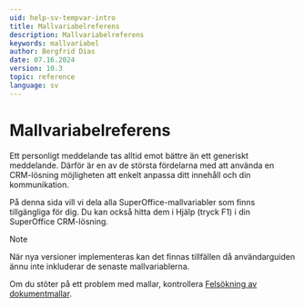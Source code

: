 ```yaml
---
uid: help-sv-tempvar-intro
title: Mallvariabelreferens
description: Mallvariabelreferens
keywords: mallvariabel
author: Bergfrid Dias
date: 07.16.2024
version: 10.3
topic: reference
language: sv
---
```


# Mallvariabelreferens

Ett personligt meddelande tas alltid emot bättre än ett generiskt meddelande. Därför är en av de största fördelarna med att använda en CRM-lösning möjligheten att enkelt anpassa ditt innehåll och din kommunikation.

På denna sida vill vi dela alla SuperOffice-mallvariabler som finns tillgängliga för dig. Du kan också hitta dem i Hjälp (tryck F1) i din SuperOffice CRM-lösning.

> [!NOTE]
> När nya versioner implementeras kan det finnas tillfällen då användarguiden ännu inte inkluderar de senaste mallvariablerna.

Om du stöter på ett problem med mallar, kontrollera [Felsökning av dokumentmallar][2].

<!-- Referenced links -->
[2]: ../learn/troubleshooting.md
